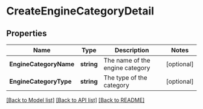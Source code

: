 # CreateEngineCategoryDetail

## Properties

Name | Type | Description | Notes
------------ | ------------- | ------------- | -------------
**EngineCategoryName** | **string** | The name of the engine category | [optional] 
**EngineCategoryType** | **string** | The type of the category | [optional] 

[[Back to Model list]](../README.md#documentation-for-models) [[Back to API list]](../README.md#documentation-for-api-endpoints) [[Back to README]](../README.md)


